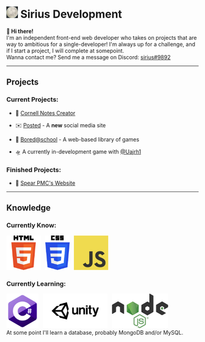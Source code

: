 # <img src="img/logo.jpg" height="30"> Sirius Development

**👋 Hi there!**<br>
I'm an independent front-end web developer who takes on projects that are way to ambitious for a single-developer!
I'm always up for a challenge, and if I start a project, I will complete at somepoint.
<br>
Wanna contact me? Send me a message on Discord: <ins>sirius#9892</ins>
<hr>

## Projects

### Current Projects:<br>
- 📝 [Cornell Notes Creator](https://github.com/Sirius-Development/cornell-notes-creator)<br>
- ✉️ [Posted](https://posted.netlify.app/) - A **new** social media site<br>
- 🏫 [Bored@school](https://github.com/Sirius-Development/bored-at-school) - A web-based library of games<br>

- 🛸 A currently in-development game with [@Uajrh1](https://github.com/Uajrh1)<br>

### Finished Projects:<br>
- 🔫 [Spear PMC's Website](https://spearpmc.netlify.app)<br>

<hr>

## Knowledge

### Currently Know:<br>
<img src="img/HTML_Logo.png" height="90">&nbsp;&nbsp;
<img src="img/CSS_Logo.png" height="90">&nbsp;&nbsp;
<img src="img/JS_Logo.png" height="90">

### Currently Learning:<br>
<img src="img/c-sharp_Logo.png" height="90">&nbsp;&nbsp;
<img src="img/Unity_Logo.png" height="90">&nbsp;&nbsp;
<img src="img/NodeJS_Logo.png" height="90">&nbsp;&nbsp;<br>
At some point I'll learn a database, probably MongoDB and/or MySQL.
